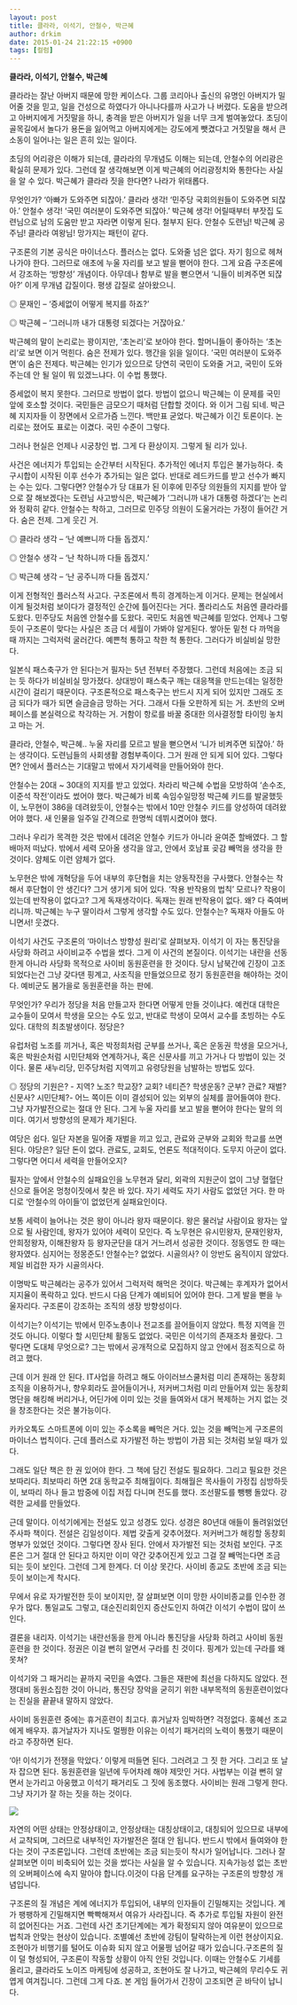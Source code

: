 ```yaml
---
layout: post
title: 클라라, 이석기, 안철수, 박근혜
author: drkim
date: 2015-01-24 21:22:15 +0900
tags: [컬럼]
---
```

**클라라, 이석기, 안철수, 박근혜** 

  


클라라는 잘난 아버지 때문에 망한 케이스다. 그룹 코리아나 출신의 유명인 아버지가 밀어줄 것을 믿고, 일을 건성으로 하였다가 아니나다를까 사고가 나 버렸다. 도움을 받으려고 아버지에게 거짓말을 하니, 충격을 받은 아버지가 일을 너무 크게 벌여놓았다. 초딩이 골목길에서 놀다가 용돈을 잃어먹고 아버지에게는 강도에게 뺏겼다고 거짓말을 해서 큰 소동이 일어나는 일은 흔히 있는 일이다. 

  


초딩의 어리광은 이해가 되는데, 클라라의 무개념도 이해는 되는데, 안철수의 어리광은 확실히 문제가 있다. 그런데 잘 생각해보면 이게 박근혜의 어리광정치와 통한다는 사실을 알 수 있다. 박근혜가 클라라 짓을 한다면? 나라가 위태롭다. 

  


무엇인가? ‘아빠가 도와주면 되잖아.’ 클라라 생각! ‘민주당 국회의원들이 도와주면 되잖아.’ 안철수 생각! ‘국민 여러분이 도와주면 되잖아.’ 박근혜 생각! 어릴때부터 부잣집 도련님으로 남의 도움만 받고 자라면 이렇게 된다. 철부지 된다. 안철수 도련님! 박근혜 공주님! 클라라 여왕님! 망가지는 패턴이 같다. 

  


구조론의 기본 공식은 마이너스다. 플러스는 없다. 도와줄 넘은 없다. 자기 힘으로 헤쳐나가야 한다. 그러므로 애초에 누울 자리를 보고 발을 뻗어야 한다. 그게 요즘 구조론에서 강조하는 ‘방향성’ 개념이다. 아무데나 함부로 발을 뻗으면서 ‘니들이 비켜주면 되잖아?’ 이게 무개념 갑질이다. 평생 갑질로 살아왔으니. 

  


◎ 문재인 – ‘증세없이 어떻게 복지를 하죠?’  
      
◎ 박근혜 – ‘그러니까 내가 대통령 되겠다는 거잖아요.’ 

  


박근혜의 말이 논리로는 꽝이지만, ‘초논리’로 보아야 한다. 할머니들이 좋아하는 ‘초논리’로 보면 이거 먹힌다. 숨은 전제가 있다. 행간을 읽을 일이다. ’국민 여러분이 도와주면’이 숨은 전제다. 박근혜는 인기가 있으므로 당연히 국민이 도와줄 거고, 국민이 도와주는데 안 될 일이 뭐 있겠느냐다. 이 수법 통했다. 

  


증세없이 복지 못한다. 그러므로 방법이 없다. 방법이 없으니 박근혜는 이 문제를 국민 앞에 호소할 것이다. 국민들은 금모으기 때처럼 단합할 것이다. 와 이거 그림 되네. 박근혜 지지자들 이 장면에서 오르가즘 느낀다. 백만표 굳었다. 박근혜가 이긴 토론이다. 논리로는 졌어도 표로는 이겼다. 국민 수준이 그렇다. 

  


그러나 현실은 언제나 시궁창인 법. 그게 다 환상이지. 그렇게 될 리가 있나. 

  


사건은 에너지가 투입되는 순간부터 시작된다. 추가적인 에너지 투입은 불가능하다. 축구시합이 시작된 이후 선수가 추가되는 일은 없다. 반대로 레드카드를 받고 선수가 빠지는 수는 있다. 그렇다면? 안철수가 당 대표가 된 이후에 민주당 의원들의 지지를 받아 앞으로 잘 해보겠다는 도련님 사고방식은, 박근혜가 ‘그러니까 내가 대통령 하겠다’는 논리와 정확히 같다. 안철수는 착하고, 그러므로 민주당 의원이 도울거라는 가정이 들어간 거다. 숨은 전제. 그게 웃긴 거. 

  


◎ 클라라 생각 – ‘난 예쁘니까 다들 돕겠지.’  
      
◎ 안철수 생각 – ‘난 착하니까 다들 돕겠지.’  
      
◎ 박근혜 생각 – ‘난 공주니까 다들 돕겠지.’ 

  


이게 전형적인 플러스적 사고다. 구조론에서 특히 경계하는게 이거다. 문제는 현실에서 이게 될것처럼 보이다가 결정적인 순간에 틀어진다는 거다. 폴라리스도 처음엔 클라라를 도왔다. 민주당도 처음엔 안철수를 도왔다. 국민도 처음엔 박근혜를 믿었다. 언제나 그렇듯이 구조론이 맞다는 사실은 조금 더 세월이 가봐야 알게된다. 쌓아둔 밑천 다 까먹을 때 까지는 그럭저럭 굴러간다. 예쁜척 통하고 착한 척 통한다. 그러다가 비실비실 망한다. 

  


일본식 패스축구가 안 된다는거 필자는 5년 전부터 주장했다. 그런데 처음에는 조금 되는 듯 하다가 비실비실 망가졌다. 상대방이 패스축구 깨는 대응책을 만드는데는 일정한 시간이 걸리기 때문이다. 구조론적으로 패스축구는 반드시 지게 되어 있지만 그래도 조금 되다가 때가 되면 슬금슬금 망하는 거다. 그래서 다들 오판하게 되는 거. 초반의 오버페이스를 본실력으로 착각하는 거. 거함이 항로를 바꿀 중대한 의사결정할 타이밍 놓치고 마는 거. 

  


클라라, 안철수, 박근혜.. 누울 자리를 모르고 발을 뻗으면서 ‘니가 비켜주면 되잖아.’ 하는 생각이다. 도련님들의 사회생활 경험부족이다. 그거 원래 안 되게 되어 있다. 그렇다면? 안에서 플러스는 기대말고 밖에서 자기세력을 만들어와야 한다. 

  


안철수는 20대 ~ 30대의 지지를 받고 있었다. 차라리 박근혜 수법을 모방하여 ‘손수조, 이준석 작전’이라도 썼어야 했다. 박근혜가 비록 속임수일망정 박근혜 키드를 발굴했듯이, 노무현이 386을 데려왔듯이, 안철수는 밖에서 10만 안철수 키드를 양성하여 데려왔어야 했다. 새 인물을 일주일 간격으로 한명씩 데뷔시켰어야 했다. 

  


그러나 우리가 목격한 것은 밖에서 데려온 안철수 키드가 아니라 윤여준 할배였다. 그 할배마저 떠났다. 밖에서 세력 모아올 생각을 않고, 안에서 호남표 곶감 빼먹을 생각을 한 것이다. 얌체도 이런 얌체가 없다. 

  


노무현은 밖에 개혁당을 두어 내부의 후단협을 치는 양동작전을 구사했다. 안철수는 착해서 후단협이 안 생긴다? 그거 생기게 되어 있다. ‘작용 반작용의 법칙’ 모르나? 작용이 있는데 반작용이 없다고? 그게 독재생각이다. 독재는 원래 반작용이 없다. 왜? 다 죽여버리니까. 박근혜는 누구 딸이라서 그렇게 생각할 수도 있다. 안철수는? 독재자 아들도 아니면서! 웃겼다. 

  


이석기 사건도 구조론의 ‘마이너스 방향성 원리’로 살펴보자. 이석기 이 자는 통진당을 사당화 하려고 사이비교주 수법을 썼다. 그게 이 사건의 본질이다. 이석기는 내란을 선동한게 아니라 사당화 목적으로 사이비 동원훈련을 한 것이다. 당시 남북간에 긴장이 고조되었다는건 그냥 갖다댄 핑계고, 사조직을 만들었으므로 정기 동원훈련을 해야하는 것이다. 예비군도 봄가을로 동원훈련을 하는 판에.

  


무엇인가? 우리가 정당을 처음 만들고자 한다면 어떻게 만들 것이냐다. 예컨대 대학은 교수들이 모여서 학생을 모으는 수도 있고, 반대로 학생이 모여서 교수를 초빙하는 수도 있다. 대학의 최초발생이다. 정당은?

  


유럽처럼 노조를 끼거나, 혹은 박정희처럼 군부를 쓰거나, 혹은 운동권 학생을 모으거나, 혹은 박원순처럼 시민단체와 연계하거나, 혹은 신문사를 끼고 가거나 다 방법이 있는 것이다. 물론 새누리당, 민주당처럼 지역끼고 유령당원을 남발하는 방법도 있다. 

  


◎ 정당의 기원은? - 지역? 노조? 학교장? 교회? 네티즌? 학생운동? 군부? 관료? 재벌? 신문사? 시민단체?- 어느 쪽이든 이미 결성되어 있는 외부의 실체를 끌어들여야 한다. 그냥 자가발전으로는 절대 안 된다. 그게 누울 자리를 보고 발을 뻗어야 한다는 말의 의미다. 여기서 방향성의 문제가 제기된다. 

  


여당은 쉽다. 일단 자본을 밀어줄 재벌을 끼고 있고, 관료와 군부와 교회와 학교를 쓰면 된다. 야당은? 일단 돈이 없다. 관료도, 교회도, 언론도 적대적이다. 도무지 아군이 없다. 그렇다면 어디서 세력을 만들어오지?

  


필자는 앞에서 안철수의 실패요인을 노무현과 달리, 외곽의 지원군이 없이 그냥 혈혈단신으로 들어온 멍청이짓에서 찾은 바 있다. 자기 세력도 자기 사람도 없었던 거다. 한 마디로 ‘안철수의 아이들’이 없었던게 실패요인이다. 

  


보통 세력이 늘어나는 것은 왕이 아니라 왕자 때문이다. 왕은 물러날 사람이요 왕자는 앞으로 될 사람인데, 왕자가 있어야 세력이 모인다. 즉 노무현은 유시민왕자, 문재인왕자, 안희정왕자, 이해찬왕자 등 왕자군단을 대거 거느려서 성공한 것이다. 정동영도 한 때는 왕자였다. 심지어는 정몽준도! 안철수는? 없었다. 시골의사? 이 앙반도 움직이지 않았다. 제일 비겁한 자가 시골의사다. 

  


이명박도 박근혜라는 공주가 있어서 그럭저럭 해먹은 것이다. 박근혜는 후계자가 없어서 지지율이 폭락하고 있다. 반드시 다음 단계가 예비되어 있어야 한다. 그게 발을 뻗을 누울자리다. 구조론이 강조하는 조직의 생장 방향성이다. 

  


이석기는? 이석기는 밖에서 민주노총이나 전교조를 끌어들이지 않았다. 특정 지역을 낀 것도 아니다. 이렇다 할 시민단체 활동도 없었다. 국민은 이석기의 존재조차 몰랐다. 그렇다면 도대체 무엇으로? 그는 밖에서 공개적으로 모집하지 않고 안에서 점조직으로 하려고 했다. 

  


근데 이거 원래 안 된다. IT사업을 하려고 해도 아이러브스쿨처럼 미리 존재하는 동창회 조직을 이용하거나, 향우회라도 끌어들이거나, 저커버그처럼 미리 만들어져 있는 동창회 명단을 해킹해 버리거나, 어딘가에 이미 있는 것을 들여와서 대거 복제하는 거지 없는 것을 창조한다는 것은 불가능이다. 

  


카카오톡도 스마트폰에 이미 있는 주소록을 빼먹은 거다. 있는 것을 빼먹는게 구조론의 마이너스 법칙이다. 근데 플러스로 자가발전 하는 방법이 가끔 되는 것처럼 보일 때가 있다. 

  


그래도 일단 책은 한 권 있어야 한다. 그 책에 담긴 전설도 필요하다. 그리고 필요한 것은 보따리다. 최보따리 하면 2대 동학교주 최해월이다. 최해월은 목사들이 가정집 심방하듯이, 보따리 하나 들고 밤중에 이집 저집 다니며 전도를 했다. 조선팔도를 뺑뺑 돌았다. 강력한 교세를 만들었다. 

  


근데 말이다. 이석기에게는 전설도 있고 성경도 있다. 성경은 80년대 애들이 돌려읽었던 주사파 책이다. 전설은 김일성이다. 제법 갖출게 갖추어졌다. 저커버그가 해킹할 동창회 명부가 있었던 것이다. 그렇다면 장사 된다. 안에서 자가발전 되는 것처럼 보인다. 구조론은 그거 절대 안 된다고 하지만 이미 약간 갖추어진게 있고 그걸 잘 빼먹는다면 조금 되는 듯이 보인다. 그런데 그게 한계다. 더 이상 못간다. 사이비 종교도 초반에 조금 되는듯이 보이는게 착시다. 

  


무에서 유로 자가발전한 듯이 보이지만, 잘 살펴보면 이미 망한 사이비종교를 인수한 경우가 많다. 통일교도 그렇고, 대순진리회인지 증산도인지 하여간 이석기 수법이 많이 쓰인다. 

  


결론을 내리자. 이석기는 내란선동을 한게 아니라 통진당을 사당화 하려고 사이비 동원훈련을 한 것이다. 정권은 이걸 뻔히 알면서 구라를 친 것이다. 핑계가 있는데 구라를 왜 못쳐? 

  


이석기와 그 패거리는 끝까지 국민을 속였다. 그들은 재판에 최선을 다하지도 않았다. 전쟁대비 동원소집한 것이 아니라, 통진당 장악을 굳히기 위한 내부목적의 동원훈련이었다는 진실을 끝끝내 말하지 않았다. 

  


사이비 동원훈련 중에는 휴거훈련이 최고다. 휴거날자 임박하면? 걱정없다. 홍혜선 조교에게 배우자. 휴거날자가 지나도 멀쩡한 이유는 이석기 패거리의 노력이 통했기 때문이라고 주장하면 된다. 

  


‘아! 이석기가 전쟁을 막았다.’ 이렇게 떠들면 된다. 그러려고 그 짓 한 거다. 그리고 또 날자 잡으면 된다. 동원훈련을 일년에 두어차례 해야 제맛인 거다. 사법부는 이걸 뻔히 알면서 눈가리고 아웅했고 이석기 패거리도 그 짓에 동조했다. 사이비는 원래 그렇게 한다. 그냥 자기가 잘 하는 짓을 하는 것이다. 

  


![](/files/attach/images/199/266/560/111.JPG)  

  


자연의 어떤 상태는 안정상태이고, 안정상태는 대칭상태이고, 대칭되어 있으므로 내부에서 교착되며, 그러므로 내부적인 자가발전은 절대 안 됩니다. 반드시 밖에서 들여와야 한다는 것이 구조론입니다. 그런데 초반에는 조금 되는듯이 착시가 일어납니다. 그러나 잘 살펴보면 이미 비축되어 있는 것을 썼다는 사실을 알 수 있습니다. 지속가능성 없는 초반의 오버페이스에 속지 말아야 합니다.이것이 다음 단계를 요구하는 구조론의 방향성 개념입니다. 

구조론의 질 개념은 계에 에너지가 투입되어, 내부의 인자들이 긴밀해지는 것입니다. 계가 팽팽하게 긴밀해지면 빡빡해져서 여유가 사라집니다. 즉 추가로 투입될 자원이 완전히 없어진다는 거죠. 그런데 사건 초기단계에는 계가 확정되지 않아 여유분이 있으므로 법칙과 안맞는 현상이 있습니다. 조별예선 초반에 강팀이 탈락하는게 이런 현상이지요. 조현아가 비행기를 털어도 이슈화 되지 않고 어물쩡 넘어갈 때가 있습니다.구조론의 질이 덜 형성되어, 구조론이 작동할 상황이 아직 안된 것입니다. 이때는 안철수도 기세를 올리고, 클라라도 노이즈 마케팅에 성공하고, 조현아도 잘 나가고, 박근혜의 무리수도 귀엽게 여겨집니다. 그런데 그게 다죠. 본 게임 들어가서 긴장이 고조되면 곧 바닥이 납니다.